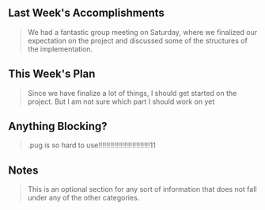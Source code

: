## Last Week's Accomplishments
> We had a fantastic group meeting on Saturday, where we finalized our expectation on the project and discussed some of the structures of the implementation. 

## This Week's Plan

> Since we have finalize a lot of things, I should get started on the project. But I am not sure which part I should work on yet

## Anything Blocking?

> .pug is so hard to use!!!!!!!!!!!!!!!!!!!!!!!!!!11

## Notes

> This is an optional section for any sort of information that does not fall under any of the other categories.
